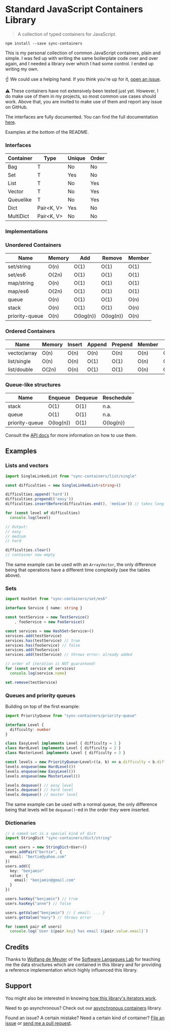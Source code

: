 Standard JavaScript Containers Library
======================================

> A collection of typed containers for JavaScript.

```
npm install --save sync-containers
```

This is my personal collection of common JavaScript containers, plain and simple.
I was fed up with writing the same boilerplate code over and over again, and I
needed a library over which I had some control. I ended up writing my own.

:point_up: We could use a helping hand. If you think you're up for it,
[open an issue](https://github.com/samvv/typescript-containers/issues/new).

:warning: These containers have not extensively been tested just yet. However,
I do make use of them in my projects, so most common use cases should work.
Above that, you are invited to make use of them and report any issue on GitHub.

The interfaces are fully documented. You can find the full documentation
[here](https://samvv.github.io/typescript-containers).

Examples at the bottom of the README.

### Interfaces

| Container        | Type                  | Unique | Order     |
|------------------|-----------------------|--------|-----------|
| Bag              | T                     | No     | No        |
| Set              | T                     | Yes    | No        |
| List             | T                     | No     | Yes       |
| Vector           | T                     | No     | Yes       |
| Queuelike        | T                     | No     | Yes       |
| Dict             | Pair&lt;K, V&gt;      | Yes    | No        |
| MultiDict        | Pair&lt;K, V&gt;      | No     | No        |

### Implementations

### Unordered Containers

| Name           | Memory    | Add       | Remove    | Member  |
|----------------|-----------|-----------|-----------|---------|
| set/string     | O(n)      | O(1)      | O(1)      | O(1)    |
| set/es6        | O(2n)     | O(1)      | O(1)      | O(1)    |
| map/string     | O(n)      | O(1)      | O(1)      | O(1)    |
| map/es6        | O(2n)     | O(1)      | O(1)      | O(1)    |
| queue          | O(n)      | O(1)      | O(1)      | O(n)    |
| stack          | O(n)      | O(1)      | O(1)      | O(n)    |
| priority-queue | O(n)      | O(log(n)) | O(log(n)) | O(n)    |

### Ordered Containers

| Name               | Memory  | Insert  | Append  | Prepend | Member | At   | Next | Prev |
|--------------------|---------|---------|---------|---------|--------|------|------|------|
| vector/array       | O(n)    | O(n)    | O(n)    | O(n)    | O(n)   | O(1) | O(1) | O(1) |
| list/single        | O(n)    | O(n)    | O(1)    | O(1)    | O(n)   | O(n) | O(1) | O(n) |
| list/double        | O(2n)   | O(n)    | O(1)    | O(1)    | O(n)   | O(n) | O(1) | O(1) |

### Queue-like structures

| Name           | Enqueue   | Dequeue    | Reschedule   |
|----------------|-----------|------------|--------------|
| stack          | O(1)      | O(1)       | n.a.         |
| queue          | O(1)      | O(1)       | n.a.         |
| priority-queue | O(log(n)) | O(1)       | O(log(n))    |

Consult the [API docs](http://samvv.github.io/project/sync-containers) for more information on how to use them.

## Examples

### Lists and vectors

```ts
import SingleLinkedList from "sync-containers/list/single"

const difficulties = new SingleLinkedList<string>()

difficulties.append('hard'))
difficulties.prepend(('easy'))
difficulties.insertBefore(difficulties.end(), 'medium')) // takes long for SL-lists

for (const level of difficulties)
  console.log(level)

// Output:
// easy
// medium
// hard

difficulties.clear()
// container now empty
```

The same example can be used with an `ArrayVector`, the only difference being
that operations have a different time complexity (see the tables above).

### Sets

```ts
import HashSet from "sync-containers/set/es6"

interface Service { name: string }

const testService = new TestService()
    , fooService = new FooService()

const services = new HashSet<Service>()
services.add(testService)
services.has(testService) // true
services.has(fooService) // false
services.add(fooService)
services.add(testService) // throws error: already added

// order of iteration is NOT guaranteed!
for (const service of services)
  console.log(service.name)

set.remove(testService)
```

### Queues and priority queues

Building on top of the first example:

```ts
import PriorityQueue from "sync-containers/priority-queue" 

interface Level {
  difficulty: number
}

class EasyLevel implements Level { difficulty = 1 }
class HardLevel implements Level { difficulty = 2 }
class MasterLevel implements Level { difficulty = 3 }

const levels = new PriorityQueue<Level>((a, b) => a.difficulty < b.difficulty)
levels.enqueue(new HardLevel())
levels.enqueue(new EasyLevel())
levels.enqueue(new MasterLevel())

levels.dequeue() // easy level
levels.dequeue() // hard level
levels.dequeue() // master level
```

The same example can be used with a normal queue, the only difference being
that levels will be `dequeue()`-ed in the order they were inserted.

### Dictionaries 

```ts
// a named set is a special kind of dict
import StringDict "sync-containers/dict/string"

const users = new StringDict<User>()
users.addPair("bertie", {
  email: "bertie@yahoo.com"
})
users.add({
  key: "benjamin"
  value: {
    email: "benjamin@gmail.com"
  }
})

users.hasKey("benjamin") // true
users.hasKey("anne") // false

users.getValue("benjamin") // { email: ... }
users.getValue("mary") // throws error

for (const pair of users)
  console.log(`User ${pair.key} has email ${pair.value.email}`)

```

## Credits 

Thanks to [Wolfang de Meuter](https://soft.vub.ac.be/soft/user/128) of the
[Software Langagues Lab](https://soft.vub.ac.be/soft/) for teaching me the data
structures which are contained in this library and for providing a reference
implementation which highly influenced this library.

## Support

You might also be interested in knowing [how this library's iterators work](http://github.com/samvv/typescript-containers/wiki/Iterators).

Need to go asynchronous? Check out our [asynchronous containers](https://github.com/samvv/typescript-async-containers) library.

Found an issue? A certain mistake? Need a certain kind of container? [File an
issue](https://github.com/samvv/typescript-containers/issues) or [send me a
pull request](https://github.com/samvv/typescript-containers/pulls).


